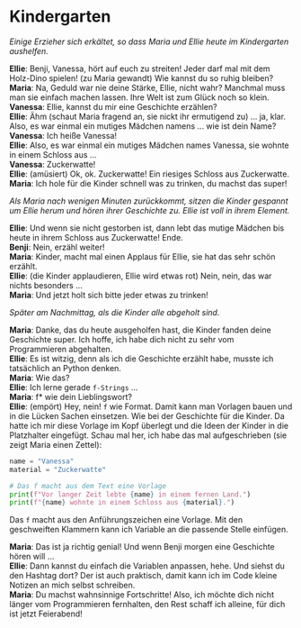 # Kindergarten

_Einige Erzieher sich erkältet, so dass Maria und Ellie heute im Kindergarten aushelfen._

**Ellie**: Benji, Vanessa, hört auf euch zu streiten! Jeder darf mal mit dem Holz-Dino spielen! (zu Maria gewandt) Wie kannst du so ruhig bleiben?  
**Maria**: Na, Geduld war nie deine Stärke, Ellie, nicht wahr? Manchmal muss man sie einfach machen lassen. Ihre Welt ist zum Glück noch so klein.  
**Vanessa**: Ellie, kannst du mir eine Geschichte erzählen?  
**Ellie**: Ähm (schaut Maria fragend an, sie nickt ihr ermutigend zu) ... ja, klar. Also, es war einmal ein mutiges Mädchen namens ... wie ist dein Name?  
**Vanessa**: Ich heiße Vanessa!  
**Ellie**: Also, es war einmal ein mutiges Mädchen names Vanessa, sie wohnte in einem Schloss aus ...  
**Vanessa**: Zuckerwatte!  
**Ellie**: (amüsiert) Ok, ok. Zuckerwatte! Ein riesiges Schloss aus Zuckerwatte.  
**Maria**: Ich hole für die Kinder schnell was zu trinken, du machst das super!

_Als Maria nach wenigen Minuten zurückkommt, sitzen die Kinder gespannt um Ellie herum und hören ihrer Geschichte zu. Ellie ist voll in ihrem Element._

**Ellie**: Und wenn sie nicht gestorben ist, dann lebt das mutige Mädchen bis heute in ihrem Schloss aus Zuckerwatte! Ende.  
**Benji**: Nein, erzähl weiter!  
**Maria**: Kinder, macht mal einen Applaus für Ellie, sie hat das sehr schön erzählt.  
**Ellie**: (die Kinder applaudieren, Ellie wird etwas rot) Nein, nein, das war nichts besonders ...  
**Maria**: Und jetzt holt sich bitte jeder etwas zu trinken!

_Später am Nachmittag, als die Kinder alle abgeholt sind._

**Maria**: Danke, das du heute ausgeholfen hast, die Kinder fanden deine Geschichte super. Ich hoffe, ich habe dich nicht zu sehr vom Programmieren abgehalten.  
**Ellie**: Es ist witzig, denn als ich die Geschichte erzählt habe, musste ich tatsächlich an Python denken.  
**Maria**: Wie das?  
**Ellie**: Ich lerne gerade `f-Strings` ...  
**Maria**: f\* wie dein Lieblingswort?  
**Ellie**: (empört) Hey, nein! `f` wie Format. Damit kann man Vorlagen bauen und in die Lücken Sachen einsetzen. Wie bei der Geschichte für die Kinder. Da hatte ich mir diese Vorlage im Kopf überlegt und die Ideen der Kinder in die Platzhalter eingefügt. Schau mal her, ich habe das mal aufgeschrieben (sie zeigt Maria einen Zettel):

```py
name = "Vanessa"
material = "Zuckerwatte"

# Das f macht aus dem Text eine Vorlage
print(f"Vor langer Zeit lebte {name} in einem fernen Land.")
print(f"{name} wohnte in einem Schloss aus {material}.")
```

Das `f` macht aus den Anführungszeichen eine Vorlage. Mit den geschweiften Klammern kann ich Variable an die passende Stelle einfügen.

**Maria**: Das ist ja richtig genial! Und wenn Benji morgen eine Geschichte hören will ...  
**Ellie**: Dann kannst du einfach die Variablen anpassen, hehe. Und siehst du den Hashtag dort? Der ist auch praktisch, damit kann ich im Code kleine Notizen an mich selbst schreiben.  
**Maria**: Du machst wahnsinnige Fortschritte! Also, ich möchte dich nicht länger vom Programmieren fernhalten, den Rest schaff ich alleine, für dich ist jetzt Feierabend!
